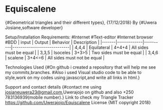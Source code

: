 # Equiscalene
{#Geometrical triangles and their different types}, {17/12/2018}
By {#Uwera Josiane,software developer}

Setup/Installation Requirements:
#Internet
#Text-editor
#Internet browser
#BDD
| input | Output      | Behavior | Description                 |
|-------|-------------|----------|-----------------------------|
| 4,4,4 | Equilateral | 4+4+4    | All sides must be equal     |
| 3,3,5 | Isoceles    | 3+3>5    | Two sides must be equal     |
| 3,4,6 | scalene     | 3+4<=6   | All sides must not be equal |

Technologies Used
{#On github i created a repository that will help me see my commits,branches.
#Also i used Visual studio code to be able to style,work on my codes using javascript,and write all links in html.}

Support and contact details
{#contact me using josianeuwera23@gmail.com,Uwerajojo on github and also +250 783136939(mobile number).}
Link to check my Triangle Tracker
https://github.com/Uwerajojo/Equiscalene
License
{MIT copyright 2018}
